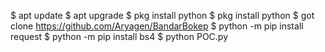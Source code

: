 $ apt update
$ apt upgrade
$ pkg install python
$ pkg install python
$ got clone https://github.com/Aryagen/BandarBokep
$ python -m pip install request
$ python -m pip install bs4
$ python POC.py
